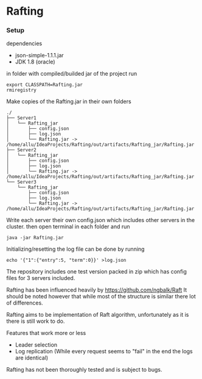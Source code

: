 # Rafting

### Setup
dependencies
* json-simple-1.1.1.jar
* JDK 1.8 (oracle)

in folder with compiled/builded jar of the project run
```
export CLASSPATH=Rafting.jar
rmiregistry
```
Make copies of the Rafting.jar in their own folders

```
./
├── Server1
│   └── Rafting_jar
│       ├── config.json
│       ├── log.json
│       └── Rafting.jar -> /home/allu/IdeaProjects/Rafting/out/artifacts/Rafting_jar/Rafting.jar
├── Server2
│   └── Rafting_jar
│       ├── config.json
│       ├── log.json
│       └── Rafting.jar -> /home/allu/IdeaProjects/Rafting/out/artifacts/Rafting_jar/Rafting.jar
└── Server3
    └── Rafting_jar
        ├── config.json
        ├── log.json
        └── Rafting.jar -> /home/allu/IdeaProjects/Rafting/out/artifacts/Rafting_jar/Rafting.jar

```
Write each server their own config.json which includes other servers in the cluster.
then open terminal in each folder and run
```
java -jar Rafting.jar
```

Initializing/resetting the log file can be done by running
```
echo '{"1":{"entry":5, "term":0}}' >log.json

```

The repository includes one test version packed in zip which has config files for 3 servers included.

Rafting has been influenced heavily by https://github.com/ngbalk/Raft
It should be noted however that while most of the structure is similar there lot of differences.

Rafting aims to be implementation of Raft algorithm, unfortunately as it is there is still work to do.

Features that work more or less

* Leader selection
* Log replication (While every request seems to "fail" in the end the logs are identical)

Rafting has not been thoroughly tested and is subject to bugs.



